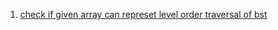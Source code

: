 1. [check if given array can represet level order traversal of bst](https://www.geeksforgeeks.org/check-given-array-can-represent-level-order-traversal-binary-search-tree/)